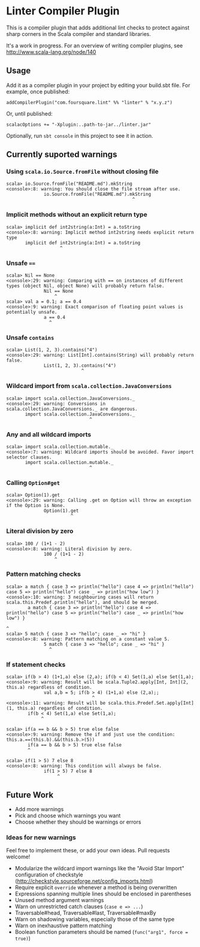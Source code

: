 # Linter Compiler Plugin

This is a compiler plugin that adds additional lint checks to protect against sharp corners
in the Scala compiler and standard libraries.

It's a work in progress.  For an overview of writing compiler plugins, see http://www.scala-lang.org/node/140

## Usage

Add it as a compiler plugin in your project by editing your build.sbt file.  For example, once published:

    addCompilerPlugin("com.foursquare.lint" %% "linter" % "x.y.z")

Or, until published:

    scalacOptions += "-Xplugin:..path-to-jar../linter.jar"

Optionally, run `sbt console` in this project to see it in action.

## Currently suported warnings

### Using `scala.io.Source.fromFile` without closing file
    scala> io.Source.fromFile("README.md").mkString
    <console>:8: warning: You should close the file stream after use.
                  io.Source.fromFile("README.md").mkString
                                                   ^
                                                   
### Implicit methods without an explicit return type
    scala> implicit def int2string(a:Int) = a.toString
    <console>:8: warning: Implicit method int2string needs explicit return type
           implicit def int2string(a:Int) = a.toString
                        ^

### Unsafe `==`
    scala> Nil == None
    <console>:29: warning: Comparing with == on instances of different types (object Nil, object None) will probably return false.
                  Nil == None
                      ^
    scala> val a = 0.1; a == 0.4
    <console>:9: warning: Exact comparison of floating point values is potentially unsafe.
                  a == 0.4
                    ^

### Unsafe `contains`
    scala> List(1, 2, 3).contains("4")
    <console>:29: warning: List[Int].contains(String) will probably return false.
                  List(1, 2, 3).contains("4")
                                ^

### Wildcard import from `scala.collection.JavaConversions`
    scala> import scala.collection.JavaConversions._
    <console>:29: warning: Conversions in scala.collection.JavaConversions._ are dangerous.
           import scala.collection.JavaConversions._
                                   ^

### Any and all wildcard imports
    scala> import scala.collection.mutable._
    <console>:7: warning: Wildcard imports should be avoided. Favor import selector clauses.
           import scala.collection.mutable._
                                   ^

### Calling `Option#get`
    scala> Option(1).get
    <console>:29: warning: Calling .get on Option will throw an exception if the Option is None.
                  Option(1).get
                            ^
                            
### Literal division by zero
    scala> 100 / (1+1 - 2)
    <console>:8: warning: Literal division by zero.
                  100 / (1+1 - 2)
                      ^
### Pattern matching checks
    scala> a match { case 3 => println("hello") case 4 => println("hello") case 5 => println("hello") case _ => println("how low") }
    <console>:10: warning: 3 neighbouring cases will return scala.this.Predef.println("hello"), and should be merged.
            a match { case 3 => println("hello") case 4 => println("hello") case 5 => println("hello") case _ => println("how low") }
                                                                                             ^
    scala> 5 match { case 3 => "hello"; case _ => "hi" }
    <console>:8: warning: Pattern matching on a constant value 5.
                  5 match { case 3 => "hello"; case _ => "hi" }
                    ^

### If statement checks
    scala> if(b > 4) (1+1,a) else (2,a); if(b < 4) Set(1,a) else Set(1,a);
    <console>:9: warning: Result will be scala.Tuple2.apply[Int, Int](2, this.a) regardless of condition.
                  val a,b = 5; if(b > 4) (1+1,a) else (2,a);;
                                    ^
    <console>:11: warning: Result will be scala.this.Predef.Set.apply[Int](1, this.a) regardless of condition.
            if(b < 4) Set(1,a) else Set(1,a);
                 ^

    scala> if(a == b && b > 5) true else false
    <console>:9: warning: Remove the if and just use the condition: this.a.==(this.b).&&(this.b.>(5))
            if(a == b && b > 5) true else false
            ^

    scala> if(1 > 5) 7 else 8
    <console>:8: warning: This condition will always be false.
                  if(1 > 5) 7 else 8
                       ^

## Future Work

* Add more warnings
* Pick and choose which warnings you want
* Choose whether they should be warnings or errors

### Ideas for new warnings

Feel free to implement these, or add your own ideas. Pull requests welcome!

* Modularize the wildcard import warnings like the "Avoid Star Import" configuration of checkstyle
 (http://checkstyle.sourceforge.net/config_imports.html)
* Require explicit `override` whenever a method is being overwritten
* Expressions spanning multiple lines should be enclosed in parentheses
* Unused method argument warnings
* Warn on unrestricted catch clauses (`case e => ...`)
* Traversable#head, Traversable#last, Traversable#maxBy
* Warn on shadowing variables, especially those of the same type
* Warn on inexhaustive pattern matching
* Boolean function parameters should be named (`func("arg1", force = true)`)
